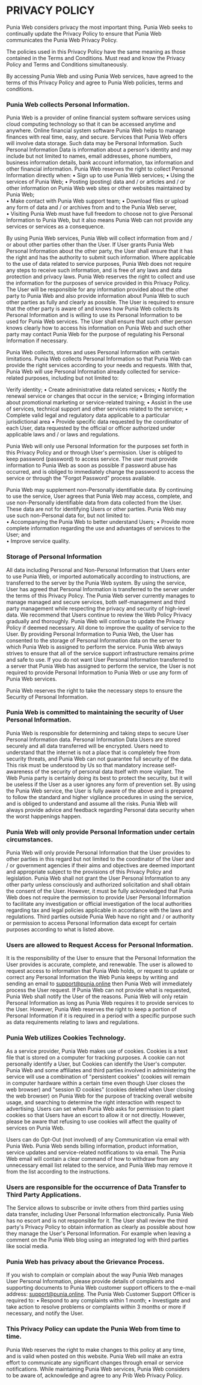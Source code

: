 
# PRIVACY POLICY

Punia Web considers privacy the most important thing. Punia Web seeks to continually update the Privacy Policy to ensure that Punia Web communicates the Punia Web Privacy Policy.

The policies used in this Privacy Policy have the same meaning as those contained in the Terms and Conditions. Must read and know the Privacy Policy and Terms and Conditions simultaneously.

By accessing Punia Web and using Punia Web services, have agreed to the terms of this Privacy Policy and agree to Punia Web policies, terms and conditions.

### Punia Web collects Personal Information.
Punia Web is a provider of online financial system software services using cloud computing technology so that it can be accessed anytime and anywhere.
Online financial system software Punia Web helps to manage finances with real time, easy, and secure. Services that Punia Web offers will involve data storage. Such data may be Personal Information. Such Personal Information Data is information about a person's identity and may include but not limited to names, email addresses, phone numbers, business information details, bank account information, tax information and other financial information. Punia Web reserves the right to collect Personal Information directly when:
• Sign up to use Punia Web services;
• Using the services of Punia Web;
• Posting (posting) data and / or articles and / or other information on Punia Web web sites or other websites maintained by Punia Web; <br>
• Make contact with Punia Web support team;
• Download files or upload any form of data and / or archives from and to the Punia Web server, <br>
• Visiting Punia Web must have full freedom to choose not to give Personal Information to Punia Web, but it also means Punia Web can not provide any services or services as a consequence.

By using Punia Web services, Punia Web will collect information from and / or about other parties other than the User. If User grants Punia Web Personal Information about the other party, the User shall ensure that it has the right and has the authority to submit such information. Where applicable to the use of data related to service purposes, Punia Web does not require any steps to receive such information, and is free of any laws and data protection and privacy laws. Punia Web reserves the right to collect and use the information for the purposes of service provided in this Privacy Policy. The User will be responsible for any information provided about the other party to Punia Web and also provide information about Punia Web to such other parties as fully and clearly as possible. The User is required to ensure that the other party is aware of and knows how Punia Web collects its Personal Information and is willing to use its Personal Information to be used for Punia Web services. The User shall ensure that such other person knows clearly how to access his information on Punia Web and such other party may contact Punia Web for the purpose of regulating his Personal Information if necessary.

Punia Web collects, stores and uses Personal Information with certain limitations.
Punia Web collects Personal Information so that Punia Web can provide the right services according to your needs and requests. With that, Punia Web will use Personal Information already collected for service-related purposes, including but not limited to:

 Verify identity;
• Create administrative data related services;
• Notify the renewal service or changes that occur in the service;
• Bringing information about promotional marketing or service-related training;
• Assist in the use of services, technical support and other services related to the service;
• Complete valid legal and regulatory data applicable to a particular jurisdictional area
• Provide specific data requested by the coordinator of each User, data requested by the official or officer authorized under applicable laws and / or laws and regulations. <br>

Punia Web will only use Personal Information for the purposes set forth in this Privacy Policy and or through User's permission. User is obliged to keep password (password) to access service. The user must provide information to Punia Web as soon as possible if password abuse has occurred, and is obliged to immediately change the password to access the service or through the "Forgot Password" process available.

Punia Web may supplement non-Personally identifiable data.
By continuing to use the service, User agrees that Punia Web may access, complete, and use non-Personally identifiable data from data collected from the User. These data are not for identifying Users or other parties. Punia Web may use such non-Personal data for, but not limited to: <br>
• Accompanying the Punia Web to better understand Users;
• Provide more complete information regarding the use and advantages of services to the User; and <br>
• Improve service quality.


### Storage of Personal Information
All data including Personal and Non-Personal Information that Users enter to use Punia Web, or imported automatically according to instructions, are transferred to the server by the Punia Web system. By using the service, User has agreed that Personal Information is transferred to the server under the terms of this Privacy Policy. The Punia Web server currently manages to manage managed and secure services, both self-management and third party management while respecting the privacy and security of high-level data. We recommend that Users continue to review the Web Policy Privacy gradually and thoroughly. Punia Web will continue to update the Privacy Policy if deemed necessary. All done to improve the quality of service to the User. By providing Personal Information to Punia Web, the User has consented to the storage of Personal Information data on the server to which Punia Web is assigned to perform the service. Punia Web always strives to ensure that all of the service support infrastructure remains prime and safe to use. If you do not want User Personal Information transferred to a server that Punia Web has assigned to perform the service, the User is not required to provide Personal Information to Punia Web or use any form of Punia Web services.

Punia Web reserves the right to take the necessary steps to ensure the Security of Personal Information.

### Punia Web is committed to maintaining the security of User Personal Information.
Punia Web is responsible for determining and taking steps to secure User Personal Information data. Personal Information Data Users are stored securely and all data transferred will be encrypted. Users need to understand that the internet is not a place that is completely free from security threats, and Punia Web can not guarantee full security of the data. This risk must be understood by Us so that mandatory increase self-awareness of the security of personal data itself with more vigilant. The Web Punia party is certainly doing its best to protect the security, but it will be useless if the User as a user ignores any form of prevention set. By using the Punia Web service, the User is fully aware of the above and is prepared to follow the standard and higher vigilance procedures in using the service, and is obliged to understand and assume all the risks. Punia Web will always provide advice and feedback regarding Personal data security when the worst happenings happen.

### Punia Web will only provide Personal Information under certain circumstances.
Punia Web will only provide Personal Information that the User provides to other parties in this regard but not limited to the coordinator of the User and / or government agencies if their aims and objectives are deemed important and appropriate subject to the provisions of this Privacy Policy and legislation. Punia Web shall not grant the User Personal Information to any other party unless consciously and authorized solicitation and shall obtain the consent of the User. However, it must be fully acknowledged that Punia Web does not require the permission to provide User Personal Information to facilitate any investigation or official investigation of the local authorities regarding tax and legal policies applicable in accordance with the laws and regulations. Third parties outside Punia Web have no right and / or authority or permission to access Personal Information data except for certain purposes according to what is listed above.

### Users are allowed to Request Access for Personal Information.
It is the responsibility of the User to ensure that the Personal Information the User provides is accurate, complete, and renewable. The user is allowed to request access to information that Punia Web holds, or request to update or correct any Personal Information the Web Punia keeps by writing and sending an email to support@punia.online then Punia Web will immediately process the User request. If Punia Web can not provide what is requested, Punia Web shall notify the User of the reasons. Punia Web will only retain Personal Information as long as Punia Web requires it to provide services to the User. However, Punia Web reserves the right to keep a portion of Personal Information if it is required in a period with a specific purpose such as data requirements relating to laws and regulations.


### Punia Web utilizes Cookies Technology.
As a service provider, Punia Web makes use of cookies. Cookies is a text file that is stored on a computer for tracking purposes. A cookie can not personally identify a User, but Cookies can identify the User's computer. Punia Web and some affiliates and third parties involved in administering the service will use a combination of "persistent cookies" (cookies will remain in computer hardware within a certain time even though User closes the web browser) and "session ID cookies" (cookies deleted when User closing the web browser) on Punia Web for the purpose of tracking overall website usage, and searching to determine the right interaction with respect to advertising. Users can set when Punia Web asks for permission to plant cookies so that Users have an escort to allow it or not directly. However, please be aware that refusing to use cookies will affect the quality of services on Punia Web.

Users can do Opt-Out (not involved) of any Communication via email with Punia Web.
Punia Web sends billing information, product information, service updates and service-related notifications to via email. The Punia Web email will contain a clear command of how to withdraw from any unnecessary email list related to the service, and Punia Web may remove it from the list according to the instructions.

### Users are responsible for the occurrence of Data Transfer to Third Party Applications.
The Service allows to subscribe or invite others from third parties using data transfer, including User Personal Information electronically. Punia Web has no escort and is not responsible for it. The User shall review the third party's Privacy Policy to obtain information as clearly as possible about how they manage the User's Personal Information. For example when leaving a comment on the Punia Web blog using an integrated log with third parties like social media.


### Punia Web has privacy about the Grievance Process.
If you wish to complain or complain about the way Punia Web manages User Personal Information, please provide details of complaints and supporting documents to Punia Web customer support officers to the e-mail address: support@punia.online.
The Punia Web Customer Support Officer is required to:
• Respond to any complaints within 1 month;
• Investigate and take action to resolve problems or complaints within 3 months or more if necessary, and notify the User.

### This Privacy Policy can update the Punia Web from time to time.
Punia Web reserves the right to make changes to this policy at any time, and is valid when posted on this website. Punia Web will make an extra effort to communicate any significant changes through email or service notifications. While maintaining Punia Web services, Punia Web considers to be aware of, acknowledge and agree to any Prib Web Privacy Policy.
